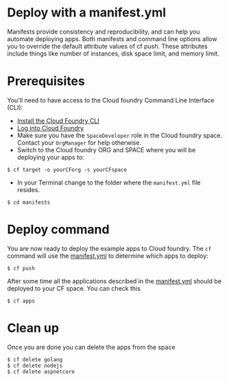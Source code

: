 # Deploy with a manifest.yml
Manifests provide consistency and reproducibility, and can help you automate deploying apps. Both manifests and command line options allow you to override the default attribute values of cf push. These attributes include things like number of instances, disk space limit, and memory limit.

# Prerequisites
You'll need to have access to the Cloud foundry Command Line Interface (CLI):

* [Install the Cloud Foundry CLI](https://www.hsdp.io/develop/get-started-healthsuite/install-cloud-foundry-cli)
* [Log into Cloud Foundry](https://www.hsdp.io/develop/get-started-healthsuite/log-into-cloud-foundry)
* Make sure you have the `SpaceDeveloper` role in the Cloud foundry space. Contact your `OrgManager` for help otherwise.
* Switch to the Cloud foundry ORG and SPACE where you will be deploying your apps to:

```shell
$ cf target -o yourCForg -s yourCFspace
```

* In your Terminal change to the folder where the `manifest.yml` file resides.

```shell
$ cd manifests
```

# Deploy command
You are now ready to deploy the example apps to Cloud foundry. The `cf` command will use the [manifest.yml](manifest.yml) to determine which apps to deploy:

```shell
$ cf push
```

After some time all the applications described in the [manifest.yml](manifest.yml) should be deployed to your CF space. You can check this

```shell
$ cf apps
```

# Clean up

Once you are done you can delete the apps from the space

```shell
$ cf delete golang
$ cf delete nodejs
$ cf delete aspnetcore
```
